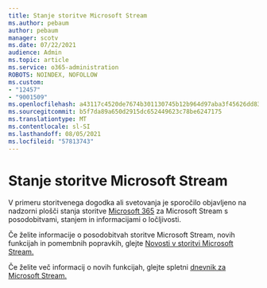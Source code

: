 ```yaml
---
title: Stanje storitve Microsoft Stream
ms.author: pebaum
author: pebaum
manager: scotv
ms.date: 07/22/2021
audience: Admin
ms.topic: article
ms.service: o365-administration
ROBOTS: NOINDEX, NOFOLLOW
ms.custom:
- "12457"
- "9001509"
ms.openlocfilehash: a43117c4520de7674b301130745b12b964d97aba3f45626dd83517f8cbae592d
ms.sourcegitcommit: b5f7da89a650d2915dc652449623c78be6247175
ms.translationtype: MT
ms.contentlocale: sl-SI
ms.lasthandoff: 08/05/2021
ms.locfileid: "57813743"
---
```

# <a name="microsoft-stream-service-health"></a>Stanje storitve Microsoft Stream

V primeru storitvenega dogodka ali svetovanja je sporočilo objavljeno na nadzorni plošči stanja storitve [Microsoft 365](https://admin.microsoft.com/AdminPortal/Home#/servicehealth) za Microsoft Stream s posodobitvami, stanjem in informacijami o ločljivosti.

Če želite informacije o posodobitvah storitve Microsoft Stream, novih funkcijah in pomembnih popravkih, glejte [Novosti v storitvi Microsoft Stream.](https://aka.ms/StreamNew)

Če želite več informacij o novih funkcijah, glejte spletni [dnevnik za Microsoft Stream.](https://aka.ms/StreamBlog)

